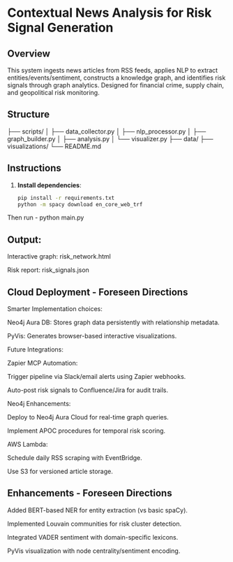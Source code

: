 # Contextual News Analysis for Risk Signal Generation

## Overview  
This system ingests news articles from RSS feeds, applies NLP to extract entities/events/sentiment, constructs a knowledge graph, and identifies risk signals through graph analytics. Designed for financial crime, supply chain, and geopolitical risk monitoring.

## Structure  

├── scripts/
│ ├── data_collector.py
│ ├── nlp_processor.py
│ ├── graph_builder.py
│ ├── analysis.py
│ └── visualizer.py
├── data/
├── visualizations/
└── README.md


## Instructions  
1. **Install dependencies**:  
   ```bash  
   pip install -r requirements.txt  
   python -m spacy download en_core_web_trf  

Then run - python main.py

## Output:

Interactive graph: risk_network.html

Risk report: risk_signals.json

## Cloud Deployment - Foreseen Directions
Smarter Implementation choices:

Neo4j Aura DB: Stores graph data persistently with relationship metadata.

PyVis: Generates browser-based interactive visualizations.

Future Integrations:

Zapier MCP Automation:

Trigger pipeline via Slack/email alerts using Zapier webhooks.

Auto-post risk signals to Confluence/Jira for audit trails.

Neo4j Enhancements:

Deploy to Neo4j Aura Cloud for real-time graph queries.

Implement APOC procedures for temporal risk scoring.

AWS Lambda:

Schedule daily RSS scraping with EventBridge.

Use S3 for versioned article storage.

## Enhancements - Foreseen Directions 

Added BERT-based NER for entity extraction (vs basic spaCy).

Implemented Louvain communities for risk cluster detection.

Integrated VADER sentiment with domain-specific lexicons.

PyVis visualization with node centrality/sentiment encoding.
